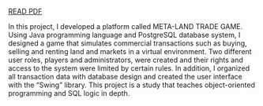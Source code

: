 [READ PDF ](https://drive.google.com/file/d/1DTRYhLLLDRO1cdC4_Y07LQtBO7DLcscb/view?usp=drive_link)

In this project, I developed a platform called META-LAND TRADE GAME. Using Java programming language and PostgreSQL database system, I designed a game that simulates commercial transactions such as buying, selling and renting land and markets in a virtual environment. Two different user roles, players and administrators, were created and their rights and access to the system were limited by certain rules. In addition, I organized all transaction data with database design and created the user interface with the “Swing” library. This project is a study that teaches object-oriented programming and SQL logic in depth.













